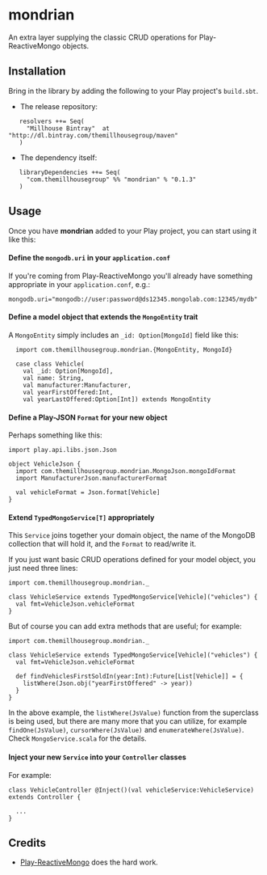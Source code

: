 mondrian
============================

An extra layer supplying the classic CRUD operations for Play-ReactiveMongo objects.


## Installation

Bring in the library by adding the following to your Play project's ```build.sbt```. 

  - The release repository: 

```
   resolvers ++= Seq(
     "Millhouse Bintray"  at "http://dl.bintray.com/themillhousegroup/maven"
   )
```
  - The dependency itself: 

```
   libraryDependencies ++= Seq(
     "com.themillhousegroup" %% "mondrian" % "0.1.3"
   )

```

## Usage

Once you have __mondrian__ added to your Play project, you can start using it like this:

#### Define the `mongodb.uri` in your `application.conf`
If you're coming from Play-ReactiveMongo you'll already have something appropriate in your `application.conf`, e.g.:

```
mongodb.uri="mongodb://user:password@ds12345.mongolab.com:12345/mydb"
```


#### Define a model object that extends the `MongoEntity` trait

A `MongoEntity` simply includes an `_id: Option[MongoId]` field like this:

```
  import com.themillhousegroup.mondrian.{MongoEntity, MongoId}
  
  case class Vehicle(
  	val _id: Option[MongoId],
  	val name: String,
  	val manufacturer:Manufacturer,
  	val yearFirstOffered:Int,
  	val yearLastOffered:Option[Int]) extends MongoEntity
```

#### Define a Play-JSON `Format` for your new object
Perhaps something like this:

```
import play.api.libs.json.Json

object VehicleJson {
  import com.themillhousegroup.mondrian.MongoJson.mongoIdFormat
  import ManufacturerJson.manufacturerFormat
  
  val vehicleFormat = Json.format[Vehicle]
}
```

#### Extend `TypedMongoService[T]` appropriately

This `Service` joins together your domain object, the name of the MongoDB collection that will hold it, and the `Format` to read/write it.

If you just want basic CRUD operations defined for your model object, you just need three lines:  

```
import com.themillhousegroup.mondrian._
 
class VehicleService extends TypedMongoService[Vehicle]("vehicles") {
  val fmt=VehicleJson.vehicleFormat
}
```  

But of course you can add extra methods that are useful; for example:


```
import com.themillhousegroup.mondrian._
 
class VehicleService extends TypedMongoService[Vehicle]("vehicles") {
  val fmt=VehicleJson.vehicleFormat
  
  def findVehiclesFirstSoldIn(year:Int):Future[List[Vehicle]] = {
    listWhere(Json.obj("yearFirstOffered" -> year))
  }
}
```  

In the above example, the `listWhere(JsValue)` function from the superclass is being used, but there are many more that you can utilize, for example `findOne(JsValue)`, `cursorWhere(JsValue)` and `enumerateWhere(JsValue)`. Check `MongoService.scala` for the details.

#### Inject your new `Service` into your `Controller` classes

For example:

```
class VehicleController @Inject()(val vehicleService:VehicleService) extends Controller {

  ...
}

```


## Credits

- [Play-ReactiveMongo](https://github.com/ReactiveMongo/Play-ReactiveMongo) does the hard work.


